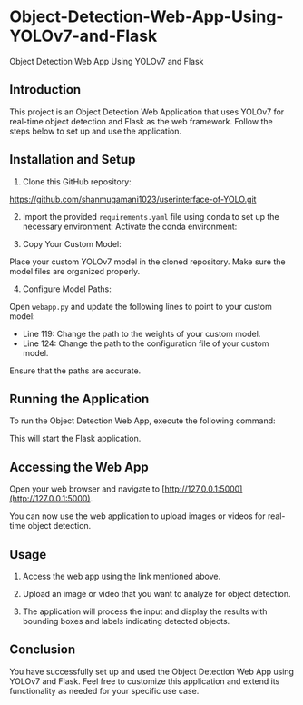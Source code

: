 # Object-Detection-Web-App-Using-YOLOv7-and-Flask
Object Detection Web App Using YOLOv7 and Flask

## Introduction

This project is an Object Detection Web Application that uses YOLOv7 for real-time object detection and Flask as the web framework. Follow the steps below to set up and use the application.

## Installation and Setup

1. Clone this GitHub repository:

https://github.com/shanmugamani1023/userinterface-of-YOLO.git


2. Import the provided `requirements.yaml` file using conda to set up the necessary environment:
Activate the conda environment:

3. Copy Your Custom Model:

Place your custom YOLOv7 model in the cloned repository. Make sure the model files are organized properly.

4. Configure Model Paths:

Open `webapp.py` and update the following lines to point to your custom model:

- Line 119: Change the path to the weights of your custom model.
- Line 124: Change the path to the configuration file of your custom model.

Ensure that the paths are accurate.

## Running the Application

To run the Object Detection Web App, execute the following command:

This will start the Flask application.

## Accessing the Web App

Open your web browser and navigate to [http://127.0.0.1:5000](http://127.0.0.1:5000).

You can now use the web application to upload images or videos for real-time object detection.

## Usage

1. Access the web app using the link mentioned above.

2. Upload an image or video that you want to analyze for object detection.

3. The application will process the input and display the results with bounding boxes and labels indicating detected objects.

## Conclusion

You have successfully set up and used the Object Detection Web App using YOLOv7 and Flask. Feel free to customize this application and extend its functionality as needed for your specific use case.


